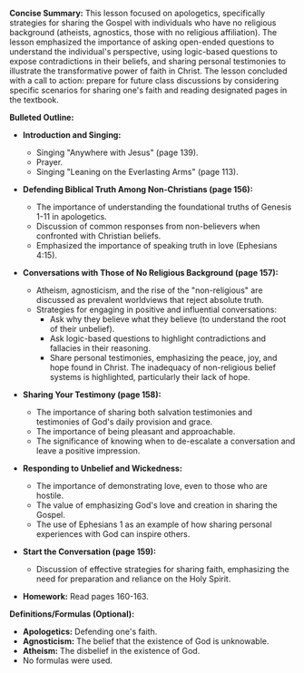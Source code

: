 **Concise Summary:** This lesson focused on apologetics, specifically strategies for sharing the Gospel with individuals who have no religious background (atheists, agnostics, those with no religious affiliation).  The lesson emphasized the importance of asking open-ended questions to understand the individual's perspective, using logic-based questions to expose contradictions in their beliefs, and sharing personal testimonies to illustrate the transformative power of faith in Christ.  The lesson concluded with a call to action:  prepare for future class discussions by considering specific scenarios for sharing one's faith and reading designated pages in the textbook.


**Bulleted Outline:**

* **Introduction and Singing:**
    * Singing "Anywhere with Jesus" (page 139).
    * Prayer.
    * Singing "Leaning on the Everlasting Arms" (page 113).

* **Defending Biblical Truth Among Non-Christians (page 156):**
    * The importance of understanding the foundational truths of Genesis 1-11 in apologetics.
    * Discussion of common responses from non-believers when confronted with Christian beliefs.
    * Emphasized the importance of speaking truth in love (Ephesians 4:15).

* **Conversations with Those of No Religious Background (page 157):**
    * Atheism, agnosticism, and the rise of the "non-religious" are discussed as prevalent worldviews that reject absolute truth.
    * Strategies for engaging in positive and influential conversations:
        * Ask why they believe what they believe (to understand the root of their unbelief).
        * Ask logic-based questions to highlight contradictions and fallacies in their reasoning.
        * Share personal testimonies, emphasizing the peace, joy, and hope found in Christ.  The inadequacy of non-religious belief systems is highlighted, particularly their lack of hope.


* **Sharing Your Testimony (page 158):**
    * The importance of sharing both salvation testimonies and testimonies of God's daily provision and grace.
    * The importance of being pleasant and approachable.
    * The significance of knowing when to de-escalate a conversation and leave a positive impression.

* **Responding to Unbelief and Wickedness:**
    * The importance of demonstrating love, even to those who are hostile.
    * The value of emphasizing God's love and creation in sharing the Gospel.
    * The use of Ephesians 1 as an example of how sharing personal experiences with God can inspire others.

* **Start the Conversation (page 159):**
    * Discussion of effective strategies for sharing faith, emphasizing the need for preparation and reliance on the Holy Spirit.

* **Homework:** Read pages 160-163.


**Definitions/Formulas (Optional):**

* **Apologetics:** Defending one's faith.
* **Agnosticism:** The belief that the existence of God is unknowable.
* **Atheism:** The disbelief in the existence of God.
* No formulas were used.

